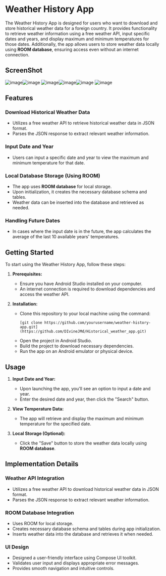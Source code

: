 
# Weather History App

The Weather History App is designed for users who want to download and store historical weather data for a foreign country. It provides functionality to retrieve weather information using a free weather API, input specific dates and years, and display maximum and minimum temperatures for those dates. Additionally, the app allows users to store weather data locally using **ROOM database**, ensuring access even without an internet connection.
## ScreenShot
![image](https://github.com/DIvineJMd/Historical_weather_app/assets/101663425/1c8e9f91-8820-453a-8258-669d2f18c035)![image](https://github.com/DIvineJMd/Historical_weather_app/assets/101663425/0acb5365-bfd6-49d4-8521-1da470b24811)
![image](https://github.com/DIvineJMd/Historical_weather_app/assets/101663425/aa912af3-1d90-49bb-974f-fae945ce0ead)![image](https://github.com/DIvineJMd/Historical_weather_app/assets/101663425/f4082e5a-91c8-4a94-80be-386d4d923596)![image](https://github.com/DIvineJMd/Historical_weather_app/assets/101663425/429c5d11-4087-4cff-91f0-cfcccda64e4c)
![image](https://github.com/DIvineJMd/Historical_weather_app/assets/101663425/ff5d8caa-4d74-4e58-ba52-b3f413eab138)




## Features

### Download Historical Weather Data

- Utilizes a free weather API to retrieve historical weather data in JSON format.
- Parses the JSON response to extract relevant weather information.

### Input Date and Year

- Users can input a specific date and year to view the maximum and minimum temperature for that date.

### Local Database Storage (Using ROOM)

- The app uses **ROOM database** for local storage.
- Upon initialization, it creates the necessary database schema and tables.
- Weather data can be inserted into the database and retrieved as needed.

### Handling Future Dates

- In cases where the input date is in the future, the app calculates the average of the last 10 available years' temperatures.

## Getting Started

To start using the Weather History App, follow these steps:

1. **Prerequisites:**
   - Ensure you have Android Studio installed on your computer.
   - An internet connection is required to download dependencies and access the weather API.

2. **Installation:**
   - Clone this repository to your local machine using the command:
     ```
     [git clone https://github.com/yourusername/weather-history-app.git](https://github.com/DIvineJMd/Historical_weather_app.git)
     ```
   - Open the project in Android Studio.
   - Build the project to download necessary dependencies.
   - Run the app on an Android emulator or physical device.

## Usage

1. **Input Date and Year:**
   - Upon launching the app, you'll see an option to input a date and year.
   - Enter the desired date and year, then click the "Search" button.

2. **View Temperature Data:**
   - The app will retrieve and display the maximum and minimum temperature for the specified date.

3. **Local Storage (Optional):**
   - Click the "Save" button to store the weather data locally using **ROOM database**.

## Implementation Details

### Weather API Integration

- Utilizes a free weather API to download historical weather data in JSON format.
- Parses the JSON response to extract relevant weather information.

### ROOM Database Integration

- Uses ROOM for local storage.
- Creates necessary database schema and tables during app initialization.
- Inserts weather data into the database and retrieves it when needed.

### UI Design

- Designed a user-friendly interface using Compose UI toolkit.
- Validates user input and displays appropriate error messages.
- Provides smooth navigation and intuitive controls.

